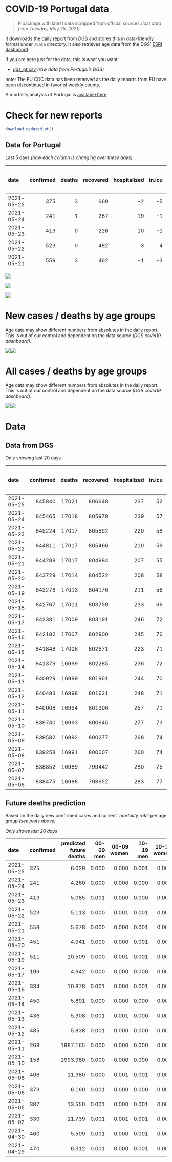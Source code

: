 COVID-19 Portugal data
================

> R package with latest data scrapped from official sources *(last data
> from Tuesday, May 25, 2021)*

It downloads the [daily
report](https://covid19.min-saude.pt/relatorio-de-situacao/) from DGS
and stores this in data-friendly format under `/data` directory. It also
retrieves age data from the DGS’ [ESRI
dashboard](https://covid19.min-saude.pt/ponto-de-situacao-atual-em-portugal/)

If you are here just for the data, this is what you want:

-   [dgs\_pt.csv](raw/master/data/dgs_pt.csv) *(raw data from Portugal’s
    DGS)*

note: The EU CDC data has been removed as the daily reports from EU have
been discontinued in favor of weekly counts.

A mortality analysis of Portugal is [available
here](https://averissimo.github.io/covid19-analysis/mortality.html)

# Check for new reports

``` r
download.updated.pt()
```

## Data for Portugal

Last 5 days *(how each column is changing over these days)*

| date       | confirmed | deaths | recovered | hospitalized | in.icu | first vaccine | second vaccine | confirmed m 00-09 | confirmed w 00-09 | confirmed m 10-19 | confirmed w 10-19 | confirmed m 20-29 | confirmed w 20-29 | confirmed m 30-39 | confirmed w 30-39 | confirmed m 40-49 | confirmed w 40-49 | confirmed m 50-59 | confirmed w 50-59 | confirmed m 60-69 | confirmed w 60-69 | confirmed m 70-79 | confirmed w 70-79 | confirmed m 80+ | confirmed w 80+ | death m 00-09 | death w 00-09 | death m 10-19 | death w 10-19 | death m 20-29 | death w 20-29 | death m 30-39 | death w 30-39 | death m 40-49 | death w 40-49 | death m 50-59 | death w 50-59 | death m 60-69 | death w 60-69 | death m 70-79 | death w 70-79 | death m 80+ | death w 80+ |
|:-----------|----------:|-------:|----------:|-------------:|-------:|--------------:|---------------:|------------------:|------------------:|------------------:|------------------:|------------------:|------------------:|------------------:|------------------:|------------------:|------------------:|------------------:|------------------:|------------------:|------------------:|------------------:|------------------:|----------------:|----------------:|--------------:|--------------:|--------------:|--------------:|--------------:|--------------:|--------------:|--------------:|--------------:|--------------:|--------------:|--------------:|--------------:|--------------:|--------------:|--------------:|------------:|------------:|
| 2021-05-25 |       375 |      3 |       669 |           -2 |     -5 |            NA |             NA |                -7 |                 6 |                32 |                16 |                31 |                24 |                46 |                36 |                26 |                40 |                30 |                31 |                10 |                14 |                 4 |                 6 |              11 |              17 |             0 |             0 |             0 |             0 |             0 |             0 |             1 |             0 |             0 |             1 |             0 |             0 |             0 |             0 |             0 |             0 |           0 |           1 |
| 2021-05-24 |       241 |      1 |       287 |           19 |     -1 |            NA |             NA |                 4 |                -9 |                 9 |                18 |                19 |                11 |                10 |                16 |                24 |                33 |                25 |                 8 |                19 |                23 |                 6 |                 7 |               4 |              12 |             0 |             0 |             0 |             0 |             0 |             0 |             0 |             0 |             0 |             0 |             1 |             0 |             0 |             0 |             0 |             0 |           0 |           0 |
| 2021-05-23 |       413 |      0 |       226 |           10 |     -1 |            NA |             NA |                14 |                 9 |                19 |                30 |                36 |                48 |                35 |                29 |                33 |                17 |                18 |                32 |                25 |                29 |                11 |                12 |               6 |               8 |             0 |             0 |             0 |             0 |             0 |             0 |             0 |             0 |             0 |             0 |             0 |             0 |             0 |             0 |             0 |             0 |           0 |           0 |
| 2021-05-22 |       523 |      0 |       482 |            3 |      4 |            NA |             NA |                 8 |                15 |                23 |                25 |                57 |                43 |                65 |                46 |                41 |                41 |                31 |                37 |                17 |                32 |                16 |                 9 |               2 |              13 |             0 |             0 |             0 |             0 |             0 |             0 |             0 |             0 |             0 |             0 |             0 |             0 |             0 |             0 |             0 |             0 |           0 |           0 |
| 2021-05-21 |       559 |      3 |       462 |           -1 |     -3 |            NA |             NA |                 2 |                -1 |                33 |                38 |                61 |                59 |                67 |                38 |                51 |                60 |                38 |                28 |                27 |                27 |                 5 |                10 |              11 |               7 |             0 |             0 |             0 |             0 |             0 |             0 |             0 |             0 |             0 |             0 |             0 |             0 |             0 |             1 |             0 |             2 |           0 |           0 |

![](README_files/figure-gfm/totals-1.svg)<!-- -->

![](README_files/figure-gfm/differential-1.svg)<!-- -->

![](README_files/figure-gfm/differential_7days-1.svg)<!-- -->

# New cases / deaths by age groups

Age data may show different numbers from absolutes in the daily report.
This is out of our control and dependent on the data source *(DGS
covid19 dashboard)*.

![](README_files/figure-gfm/new_cases_deaths-1.svg)<!-- -->![](README_files/figure-gfm/new_cases_deaths-2.svg)<!-- -->

# All cases / deaths by age groups

Age data may show different numbers from absolutes in the daily report.
This is out of our control and dependent on the data source *(DGS
covid19 dashboard)*.

![](README_files/figure-gfm/total_cases_deaths-1.svg)<!-- -->![](README_files/figure-gfm/total_cases_deaths-2.svg)<!-- -->

# Data

## Data from DGS

Only showing last 20 days

| date       | confirmed | deaths | recovered | hospitalized | in.icu | confirmed m 00-09 | confirmed w 00-09 | confirmed m 10-19 | confirmed w 10-19 | confirmed m 20-29 | confirmed w 20-29 | confirmed m 30-39 | confirmed w 30-39 | confirmed m 40-49 | confirmed w 40-49 | confirmed m 50-59 | confirmed w 50-59 | confirmed m 60-69 | confirmed w 60-69 | confirmed m 70-79 | confirmed w 70-79 | confirmed m 80+ | confirmed w 80+ | death m 00-09 | death w 00-09 | death m 10-19 | death w 10-19 | death m 20-29 | death w 20-29 | death m 30-39 | death w 30-39 | death m 40-49 | death w 40-49 | death m 50-59 | death w 50-59 | death m 60-69 | death w 60-69 | death m 70-79 | death w 70-79 | death m 80+ | death w 80+ | first vaccine | second vaccine |
|:-----------|----------:|-------:|----------:|-------------:|-------:|------------------:|------------------:|------------------:|------------------:|------------------:|------------------:|------------------:|------------------:|------------------:|------------------:|------------------:|------------------:|------------------:|------------------:|------------------:|------------------:|----------------:|----------------:|--------------:|--------------:|--------------:|--------------:|--------------:|--------------:|--------------:|--------------:|--------------:|--------------:|--------------:|--------------:|--------------:|--------------:|--------------:|--------------:|------------:|------------:|--------------:|---------------:|
| 2021-05-25 |    845840 |  17021 |    806648 |          237 |     52 |             23932 |             22852 |             39068 |             39428 |             57148 |             64031 |             55840 |             65806 |             62318 |             78121 |             55209 |             70043 |             41296 |             45053 |             26320 |             29561 |           23108 |           46347 |             1 |             1 |             1 |             1 |             7 |             5 |            23 |            20 |            92 |            63 |           332 |           132 |          1067 |           463 |          2286 |          1343 |        5131 |        6053 |       3456990 |        1552920 |
| 2021-05-24 |    845465 |  17018 |    805979 |          239 |     57 |             23939 |             22846 |             39036 |             39412 |             57117 |             64007 |             55794 |             65770 |             62292 |             78081 |             55179 |             70012 |             41286 |             45039 |             26316 |             29555 |           23097 |           46330 |             1 |             1 |             1 |             1 |             7 |             5 |            22 |            20 |            92 |            62 |           332 |           132 |          1067 |           463 |          2286 |          1343 |        5131 |        6052 |            NA |             NA |
| 2021-05-23 |    845224 |  17017 |    805692 |          220 |     58 |             23935 |             22855 |             39027 |             39394 |             57098 |             63996 |             55784 |             65754 |             62268 |             78048 |             55154 |             70004 |             41267 |             45016 |             26310 |             29548 |           23093 |           46318 |             1 |             1 |             1 |             1 |             7 |             5 |            22 |            20 |            92 |            62 |           331 |           132 |          1067 |           463 |          2286 |          1343 |        5131 |        6052 |       3413468 |        1528496 |
| 2021-05-22 |    844811 |  17017 |    805466 |          210 |     59 |             23921 |             22846 |             39008 |             39364 |             57062 |             63948 |             55749 |             65725 |             62235 |             78031 |             55136 |             69972 |             41242 |             44987 |             26299 |             29536 |           23087 |           46310 |             1 |             1 |             1 |             1 |             7 |             5 |            22 |            20 |            92 |            62 |           331 |           132 |          1067 |           463 |          2286 |          1343 |        5131 |        6052 |            NA |             NA |
| 2021-05-21 |    844288 |  17017 |    804984 |          207 |     55 |             23913 |             22831 |             38985 |             39339 |             57005 |             63905 |             55684 |             65679 |             62194 |             77990 |             55105 |             69935 |             41225 |             44955 |             26283 |             29527 |           23085 |           46297 |             1 |             1 |             1 |             1 |             7 |             5 |            22 |            20 |            92 |            62 |           331 |           132 |          1067 |           463 |          2286 |          1343 |        5131 |        6052 |            NA |             NA |
| 2021-05-20 |    843729 |  17014 |    804522 |          208 |     58 |             23911 |             22832 |             38952 |             39301 |             56944 |             63846 |             55617 |             65641 |             62143 |             77930 |             55067 |             69907 |             41198 |             44928 |             26278 |             29517 |           23074 |           46290 |             1 |             1 |             1 |             1 |             7 |             5 |            22 |            20 |            92 |            62 |           331 |           132 |          1067 |           462 |          2286 |          1341 |        5131 |        6052 |       3396928 |        1516159 |
| 2021-05-19 |    843278 |  17013 |    804176 |          211 |     56 |             23903 |             22825 |             38924 |             39277 |             56891 |             63798 |             55579 |             65596 |             62106 |             77904 |             55039 |             69878 |             41192 |             44891 |             26264 |             29502 |           23066 |           46287 |             1 |             1 |             1 |             1 |             7 |             5 |            22 |            20 |            92 |            62 |           331 |           132 |          1067 |           462 |          2286 |          1341 |        5131 |        6051 |       3203905 |        1390715 |
| 2021-05-18 |    842767 |  17011 |    803759 |          233 |     66 |                NA |                NA |                NA |                NA |                NA |                NA |                NA |                NA |                NA |                NA |                NA |                NA |                NA |                NA |                NA |                NA |              NA |              NA |            NA |            NA |            NA |            NA |            NA |            NA |            NA |            NA |            NA |            NA |            NA |            NA |            NA |            NA |            NA |            NA |          NA |          NA |            NA |             NA |
| 2021-05-17 |    842381 |  17009 |    803191 |          246 |     72 |             23893 |             22807 |             38888 |             39251 |             56757 |             63706 |             55509 |             65527 |             62027 |             77844 |             54981 |             69815 |             41152 |             44835 |             26239 |             29475 |           23055 |           46269 |             1 |             1 |             1 |             1 |             7 |             5 |            21 |            20 |            91 |            62 |           331 |           132 |          1067 |           461 |          2285 |          1341 |        5131 |        6051 |       3147970 |        1367154 |
| 2021-05-16 |    842182 |  17007 |    802900 |          245 |     76 |             23898 |             22807 |             38874 |             39240 |             56749 |             63692 |             55488 |             65532 |             62010 |             77820 |             54965 |             69799 |             41133 |             44821 |             26230 |             29469 |           23050 |           46254 |             1 |             1 |             1 |             1 |             7 |             5 |            21 |            20 |            91 |            62 |           331 |           132 |          1067 |           461 |          2284 |          1340 |        5131 |        6051 |       3100195 |        1346459 |
| 2021-05-15 |    841848 |  17006 |    802671 |          223 |     71 |                NA |                NA |                NA |                NA |                NA |                NA |                NA |                NA |                NA |                NA |                NA |                NA |                NA |                NA |                NA |                NA |              NA |              NA |            NA |            NA |            NA |            NA |            NA |            NA |            NA |            NA |            NA |            NA |            NA |            NA |            NA |            NA |            NA |            NA |          NA |          NA |       3056719 |        1195927 |
| 2021-05-14 |    841379 |  16999 |    802285 |          236 |     72 |             23883 |             22804 |             38829 |             39198 |             56677 |             63632 |             55415 |             65492 |             61928 |             77741 |             54896 |             69731 |             41117 |             44760 |             26205 |             29457 |           23035 |           46231 |             1 |             1 |             1 |             1 |             7 |             5 |            21 |            20 |            91 |            62 |           331 |           131 |          1065 |           461 |          2282 |          1340 |        5129 |        6050 |       3033070 |        1139735 |
| 2021-05-13 |    840929 |  16999 |    801961 |          244 |     70 |             23881 |             22795 |             38817 |             39186 |             56614 |             63580 |             55382 |             65450 |             61893 |             77706 |             54860 |             69707 |             41096 |             44735 |             26192 |             29446 |           23027 |           46221 |             1 |             1 |             1 |             1 |             7 |             5 |            21 |            20 |            91 |            62 |           331 |           131 |          1065 |           461 |          2282 |          1340 |        5129 |        6050 |       2980170 |        1120138 |
| 2021-05-12 |    840493 |  16998 |    801621 |          248 |     71 |             23867 |             22779 |             38801 |             39168 |             56570 |             63536 |             55353 |             65429 |             61851 |             77665 |             54830 |             69674 |             41076 |             44713 |             26182 |             29427 |           23020 |           46214 |             1 |             1 |             1 |             1 |             7 |             5 |            21 |            20 |            91 |            62 |           331 |           131 |          1065 |           461 |          2282 |          1339 |        5129 |        6050 |       2926888 |        1105021 |
| 2021-05-11 |    840008 |  16994 |    801306 |          257 |     71 |             23850 |             22774 |             38786 |             39146 |             56513 |             63505 |             55309 |             65389 |             61805 |             77623 |             54807 |             69641 |             41047 |             44680 |             26170 |             29409 |           23015 |           46203 |             1 |             1 |             1 |             1 |             7 |             5 |            21 |            20 |            91 |            62 |           331 |           131 |          1064 |           461 |          2282 |          1338 |        5128 |        6049 |       2873644 |        1088954 |
| 2021-05-10 |    839740 |  16993 |    800645 |          277 |     73 |             23845 |             22772 |             38786 |             39129 |             56484 |             63490 |             55292 |             65369 |             61774 |             77607 |             54787 |             69615 |             41030 |             44662 |             41030 |             44662 |           23010 |           46191 |             1 |             1 |             1 |             1 |             7 |             5 |            21 |            20 |            91 |            62 |           331 |           131 |          1064 |           461 |          2282 |          1338 |        5128 |        6048 |       2814783 |        1069269 |
| 2021-05-09 |    839582 |  16992 |    800277 |          268 |     74 |                NA |                NA |                NA |                NA |                NA |                NA |                NA |                NA |                NA |                NA |                NA |                NA |                NA |                NA |                NA |                NA |              NA |              NA |            NA |            NA |            NA |            NA |            NA |            NA |            NA |            NA |            NA |            NA |            NA |            NA |            NA |            NA |            NA |            NA |          NA |          NA |            NA |             NA |
| 2021-05-08 |    839258 |  16991 |    800007 |          260 |     74 |             23836 |             22761 |             38772 |             39105 |             56439 |             63459 |             55253 |             65344 |             61728 |             77564 |             54767 |             69580 |             41005 |             44620 |             26129 |             29385 |           23000 |           46175 |             1 |             1 |             1 |             1 |             7 |             5 |            21 |            20 |            91 |            62 |           331 |           131 |          1063 |           461 |          2282 |          1337 |        5128 |        6048 |       2708964 |        1053691 |
| 2021-05-07 |    838852 |  16989 |    799442 |          280 |     75 |                NA |                NA |                NA |                NA |                NA |                NA |                NA |                NA |                NA |                NA |                NA |                NA |                NA |                NA |                NA |                NA |              NA |              NA |            NA |            NA |            NA |            NA |            NA |            NA |            NA |            NA |            NA |            NA |            NA |            NA |            NA |            NA |            NA |            NA |          NA |          NA |       2661532 |         996873 |
| 2021-05-06 |    838475 |  16988 |    798952 |          283 |     77 |             23832 |             22747 |             38740 |             39065 |             56336 |             63404 |             55167 |             65295 |             61689 |             77513 |             54705 |             69509 |             40964 |             44559 |             26124 |             29372 |           22974 |           46158 |             1 |             1 |             1 |             1 |             7 |             5 |            21 |            20 |            91 |            62 |           331 |           131 |          1062 |           460 |          2282 |          1337 |        5127 |        6048 |       2611805 |         945576 |

## Future deaths prediction

Based on the daily new confirmed cases and current *‘mortality rate’*
per age group *(see plots above)*

*Only shows last 20 days*

| date       | confirmed | predicted future deaths | 00-09 men | 00-09 women | 10-19 men | 10-19 women | 20-29 men | 20-29 women | 30-39 men | 30-39 women | 40-49 men | 40-49 women | 50-59 men | 50-59 women | 60-69 men | 60-69 women | 70-79 men | 70-79 women | 80+ men | 80+ women |
|:-----------|:----------|------------------------:|----------:|------------:|----------:|------------:|----------:|------------:|----------:|------------:|----------:|------------:|----------:|------------:|----------:|------------:|----------:|------------:|--------:|----------:|
| 2021-05-25 | 375       |                   6.029 |     0.000 |       0.000 |     0.001 |       0.000 |     0.004 |       0.002 |     0.019 |       0.011 |     0.038 |       0.032 |     0.180 |       0.058 |     0.258 |       0.144 |     0.347 |       0.273 |   2.442 |     2.220 |
| 2021-05-24 | 241       |                   4.260 |     0.000 |       0.000 |     0.000 |       0.000 |     0.002 |       0.001 |     0.004 |       0.005 |     0.035 |       0.027 |     0.150 |       0.015 |     0.491 |       0.236 |     0.521 |       0.318 |   0.888 |     1.567 |
| 2021-05-23 | 413       |                   5.085 |     0.001 |       0.000 |     0.000 |       0.001 |     0.004 |       0.004 |     0.014 |       0.009 |     0.049 |       0.014 |     0.108 |       0.060 |     0.646 |       0.298 |     0.955 |       0.545 |   1.332 |     1.045 |
| 2021-05-22 | 523       |                   5.113 |     0.000 |       0.001 |     0.001 |       0.001 |     0.007 |       0.003 |     0.027 |       0.014 |     0.061 |       0.033 |     0.186 |       0.070 |     0.439 |       0.329 |     1.390 |       0.409 |   0.444 |     1.698 |
| 2021-05-21 | 559       |                   5.678 |     0.000 |       0.000 |     0.001 |       0.001 |     0.007 |       0.005 |     0.028 |       0.012 |     0.075 |       0.048 |     0.229 |       0.053 |     0.698 |       0.277 |     0.434 |       0.454 |   2.442 |     0.914 |
| 2021-05-20 | 451       |                   4.941 |     0.000 |       0.000 |     0.001 |       0.001 |     0.006 |       0.004 |     0.016 |       0.014 |     0.055 |       0.021 |     0.168 |       0.055 |     0.155 |       0.380 |     1.216 |       0.681 |   1.776 |     0.392 |
| 2021-05-19 | 511       |                  10.509 |     0.000 |       0.001 |     0.001 |       0.001 |     0.016 |       0.007 |     0.029 |       0.021 |     0.117 |       0.048 |     0.349 |       0.119 |     1.034 |       0.575 |     2.171 |       1.227 |   2.442 |     2.351 |
| 2021-05-17 | 199       |                   4.942 |     0.000 |       0.000 |     0.000 |       0.000 |     0.001 |       0.001 |     0.009 |       0.002 |     0.025 |       0.019 |     0.096 |       0.030 |     0.491 |       0.144 |     0.782 |       0.273 |   1.110 |     1.959 |
| 2021-05-16 | 334       |                  10.878 |     0.001 |       0.000 |     0.001 |       0.001 |     0.009 |       0.005 |     0.030 |       0.012 |     0.121 |       0.064 |     0.415 |       0.128 |     0.413 |       0.627 |     2.171 |       0.545 |   3.331 |     3.004 |
| 2021-05-14 | 450       |                   5.891 |     0.000 |       0.000 |     0.000 |       0.000 |     0.008 |       0.004 |     0.014 |       0.013 |     0.052 |       0.028 |     0.216 |       0.045 |     0.543 |       0.257 |     1.129 |       0.500 |   1.776 |     1.306 |
| 2021-05-13 | 436       |                   5.308 |     0.001 |       0.001 |     0.000 |       0.000 |     0.005 |       0.003 |     0.012 |       0.006 |     0.062 |       0.033 |     0.180 |       0.062 |     0.517 |       0.226 |     0.869 |       0.863 |   1.554 |     0.914 |
| 2021-05-12 | 485       |                   5.838 |     0.001 |       0.000 |     0.000 |       0.001 |     0.007 |       0.002 |     0.018 |       0.012 |     0.068 |       0.034 |     0.138 |       0.062 |     0.749 |       0.339 |     1.042 |       0.818 |   1.110 |     1.437 |
| 2021-05-11 | 268       |                1987.165 |     0.000 |       0.000 |     0.000 |       0.000 |     0.004 |       0.001 |     0.007 |       0.006 |     0.046 |       0.013 |     0.120 |       0.049 |     0.439 |       0.185 |  1290.652 |     692.966 |   1.110 |     1.567 |
| 2021-05-10 | 158       |                1993.980 |     0.000 |       0.000 |     0.000 |       0.001 |     0.006 |       0.002 |     0.016 |       0.008 |     0.068 |       0.035 |     0.120 |       0.066 |     0.646 |       0.432 |  1294.213 |     694.057 |   2.220 |     2.090 |
| 2021-05-08 | 406       |                  11.380 |     0.000 |       0.001 |     0.001 |       0.001 |     0.013 |       0.004 |     0.035 |       0.015 |     0.058 |       0.041 |     0.373 |       0.134 |     1.059 |       0.627 |     0.434 |       0.591 |   5.773 |     2.220 |
| 2021-05-06 | 373       |                   6.160 |     0.001 |       0.000 |     0.000 |       0.000 |     0.004 |       0.003 |     0.015 |       0.001 |     0.068 |       0.022 |     0.102 |       0.062 |     0.465 |       0.308 |     0.782 |       0.409 |   2.220 |     1.698 |
| 2021-05-05 | 387       |                  13.550 |     0.001 |       0.000 |     0.001 |       0.001 |     0.011 |       0.004 |     0.023 |       0.018 |     0.123 |       0.038 |     0.331 |       0.090 |     1.163 |       1.028 |     2.606 |       0.863 |   3.331 |     3.918 |
| 2021-05-02 | 330       |                  11.739 |     0.001 |       0.001 |     0.001 |       0.001 |     0.007 |       0.006 |     0.023 |       0.014 |     0.089 |       0.052 |     0.367 |       0.119 |     0.723 |       0.545 |     2.258 |       0.636 |   3.109 |     3.787 |
| 2021-04-30 | 460       |                   5.509 |     0.001 |       0.000 |     0.001 |       0.000 |     0.005 |       0.003 |     0.021 |       0.006 |     0.065 |       0.039 |     0.114 |       0.064 |     0.723 |       0.247 |     1.390 |       0.545 |   1.110 |     1.175 |
| 2021-04-29 | 470       |                   6.312 |     0.001 |       0.000 |     0.001 |       0.001 |     0.004 |       0.004 |     0.017 |       0.006 |     0.035 |       0.026 |     0.144 |       0.062 |     0.775 |       0.349 |     1.129 |       0.545 |   1.776 |     1.437 |
